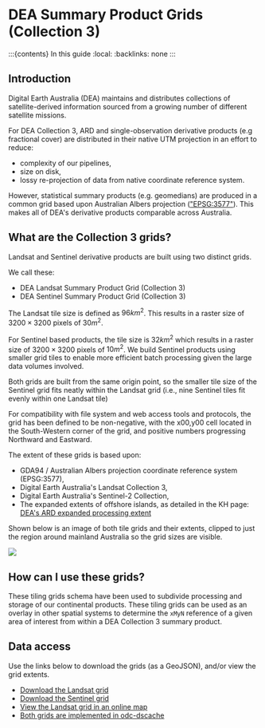 # DEA Summary Product Grids (Collection 3)

:::{contents} In this guide
:local:
:backlinks: none
:::

## Introduction

Digital Earth Australia (DEA) maintains and distributes collections of
satellite-derived information sourced from a growing number of different
satellite missions.

For DEA Collection 3, ARD and single-observation derivative products (e.g fractional cover) are
distributed in their native UTM projection in an effort to reduce:

* complexity of our pipelines,
* size on disk,
* lossy re-projection of data from native coordinate reference system.

However, statistical summary  products (e.g. geomedians) are
produced in a common grid based upon Australian Albers projection (["EPSG:3577"](https://epsg.io/3577)).
This makes all of DEA's derivative products comparable across Australia.

## What are the Collection 3 grids?

Landsat and Sentinel derivative products are built using two distinct grids.

We call these:
* DEA Landsat Summary Product Grid (Collection 3)
* DEA Sentinel Summary Product Grid (Collection 3)

The Landsat tile size is defined as $96km^2$. This results
in a raster size of $3200 \times 3200$ pixels of $30m^2$. 

For Sentinel based products, the tile size is $32km^2$ which results in a 
raster size of $3200 \times 3200$ pixels of $10m^2$.
We build Sentinel products using smaller grid tiles to enable more efficient
batch processing given the large data volumes involved.

Both grids are built from the same origin point, so the smaller tile size of
the Sentinel grid fits neatly within the Landsat grid (i.e., nine Sentinel tiles 
fit evenly within one Landsat tile)

For compatibility with file system and web access tools and protocols,
the grid has been defined to be non-negative, with the x00,y00 cell
located in the South-Western corner of the grid, and positive numbers
progressing Northward and Eastward.

The extent of these grids is based upon:

* GDA94 / Australian Albers projection coordinate reference system
  (EPSG:3577),
* Digital Earth Australia's Landsat Collection 3,
* Digital Earth Australia's Sentinel-2 Collection,
* The expanded extents of offshore islands, as detailed in the KH page: [DEA's ARD expanded processing extent](https://knowledge.dea.ga.gov.au/guides/reference/ard-expanded-processing-extent/)

Shown below is an image of both tile grids and their extents, clipped to just the region around 
mainland Australia so the grid sizes are visible.

![](/_files/reference/collection_3_grids.png)

## How can I use these grids?

These tiling grids schema have been used to subdivide processing and
storage of our continental products.
These tiling grids can be used as an overlay in other spatial systems to
determine the `xMyN` reference of a given area of interest from within a
DEA Collection 3 summary product.

## Data access

Use the links below to download the grids (as a GeoJSON), and/or view the grid extents.

* [Download the Landsat grid](https://data.dea.ga.gov.au/derivative/ga_landsat_summary_grid_c3.geojson)
* [Download the Sentinel grid](https://data.dea.ga.gov.au/derivative/ga_sentinel_summary_grid_c3.geojson)
* [View the Landsat grid in an online map](https://maps.dea.ga.gov.au/#share=s-yUPQrYI0zfAYDldoQSqxzHjpeKx)
* [Both grids are implemented in odc-dscache](https://github.com/opendatacube/odc-dscache/blob/2dc288b379945627ba2b1c58b1fa175bbaf2189b/odc/dscache/tools/tiling.py#L51C4-L71C7)
